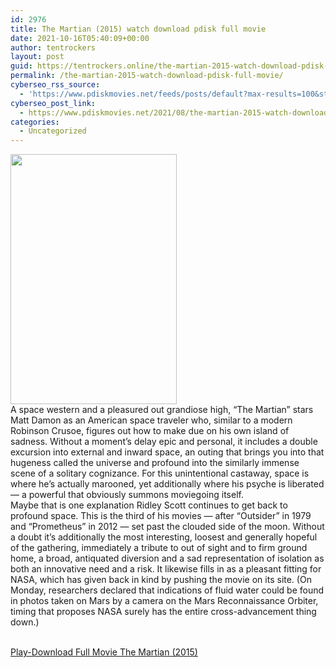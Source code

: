 ```yaml
---
id: 2976
title: The Martian (2015) watch download pdisk full movie
date: 2021-10-16T05:40:09+00:00
author: tentrockers
layout: post
guid: https://tentrockers.online/the-martian-2015-watch-download-pdisk-full-movie/
permalink: /the-martian-2015-watch-download-pdisk-full-movie/
cyberseo_rss_source:
  - 'https://www.pdiskmovies.net/feeds/posts/default?max-results=100&start-index=801'
cyberseo_post_link:
  - https://www.pdiskmovies.net/2021/08/the-martian-2015-watch-download-pdisk.html
categories:
  - Uncategorized
---
```

<div class="separator">
  <a href="https://1.bp.blogspot.com/-3cqghfgIngI/YSi5Ru6ebyI/AAAAAAAAat4/s13IwhAn-SMAVQi_vc0nncXhWi9CAs98gCLcBGAsYHQ/s375/The%2BMartian%2B%25282015%2529%2Bwatch%2Bdownload%2Bpdisk%2Bfull%2Bmovie.jpg" imageanchor="1"><img loading="lazy" border="0" data-original-height="375" data-original-width="250" height="400" src="https://1.bp.blogspot.com/-3cqghfgIngI/YSi5Ru6ebyI/AAAAAAAAat4/s13IwhAn-SMAVQi_vc0nncXhWi9CAs98gCLcBGAsYHQ/w266-h400/The%2BMartian%2B%25282015%2529%2Bwatch%2Bdownload%2Bpdisk%2Bfull%2Bmovie.jpg" width="266" /></a>
</div>



<div>
  <div>
    <span>A space western and a pleasured out grandiose high, &#8220;The Martian&#8221; stars Matt Damon as an American space traveler who, similar to a modern Robinson Crusoe, figures out how to make due on his own island of sadness. Without a moment&#8217;s delay epic and personal, it includes a double excursion into external and inward space, an outing that brings you into that hugeness called the universe and profound into the similarly immense scene of a solitary cognizance. For this unintentional castaway, space is where he&#8217;s actually marooned, yet additionally where his psyche is liberated — a powerful that obviously summons moviegoing itself.&nbsp;</span>
  </div>
  
  <div>
    <span>Maybe that is one explanation Ridley Scott continues to get back to profound space. This is the third of his movies — after &#8220;Outsider&#8221; in 1979 and &#8220;Prometheus&#8221; in 2012 — set past the clouded side of the moon. Without a doubt it&#8217;s additionally the most interesting, loosest and generally hopeful of the gathering, immediately a tribute to out of sight and to firm ground home, a broad, antiquated diversion and a sad representation of isolation as both an innovative need and a risk. It likewise fills in as a pleasant fitting for NASA, which has given back in kind by pushing the movie on its site. (On Monday, researchers declared that indications of fluid water could be found in photos taken on Mars by a camera on the Mars Reconnaissance Orbiter, timing that proposes NASA surely has the entire cross-advancement thing down.)</span>
  </div>
</div>

  
<a href="https://kofilink.com/1/bnYyam5sMDAyd2gz?dn=1" target="popup" onclick="window.open('https://kofilink.com/1/bnYyam5sMDAyd2gz?dn=1','popup','width=600,height=600'); return false;" rel="noopener"><br /> Play-Download Full Movie The Martian (2015)<br /> </a>